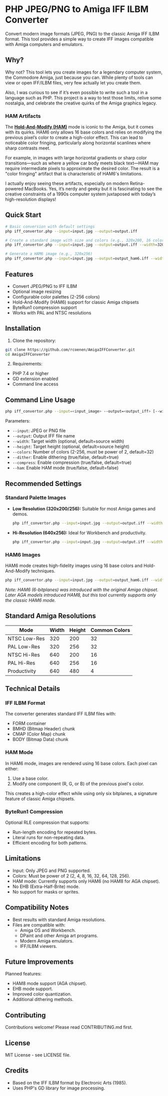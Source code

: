 # PHP JPEG/PNG to Amiga IFF ILBM Converter

Convert modern image formats (JPEG, PNG) to the classic Amiga IFF ILBM format. This tool provides a simple way to create IFF images compatible with Amiga computers and emulators.

## Why?

Why not? This tool lets you create images for a legendary computer system, the Commodore Amiga, just because you can. While plenty of tools can view or open IFF/ILBM files, very few actually let you create them. 

Also, I was curious to see if it’s even possible to write such a tool in a language such as PHP. This project is a way to test those limits, relive some nostalgia, and celebrate the creative quirks of the Amiga graphics legacy.

### HAM Artifacts

The **[Hold-And-Modify (HAM)](https://en.wikipedia.org/wiki/Hold-And-Modify)** mode is iconic to the Amiga, but it comes with its quirks. HAM6 only allows 16 base colors and relies on modifying the previous pixel’s color to create a high-color effect. This can lead to noticeable color fringing, particularly along horizontal scanlines where sharp contrasts meet. 

For example, in images with large horizontal gradients or sharp color transitions—such as where a yellow car body meets black text—HAM may require intermediate pixels to approximate the desired color. The result is a "color fringing" artifact that is characteristic of HAM6's limitations.

I actually enjoy seeing these artifacts, especially on modern Retina-powered MacBooks. Yes, it’s nerdy and geeky but it is fascinating to see the creative constraints of a 1990s computer system juxtaposed with today’s high-resolution displays!

## Quick Start

```bash
# Basic conversion with default settings
php iff_convertor.php --input=input.jpg --output=output.iff

# Create a standard image with size and colors (e.g., 320x200, 16 colors, no dither)
php iff_convertor.php --input=input.jpg --output=output.iff --width=320 --height=200 --colors=16 --dither=false --compress=true

# Generate a HAM6 image (e.g., 320x256)
php iff_convertor.php --input=input.jpg --output=output_ham6.iff --width=320 --height=256 --ham=true --compress=true
```

## Features

- Convert JPEG/PNG to IFF ILBM
- Optional image resizing
- Configurable color palettes (2-256 colors)
- Hold-And-Modify (HAM6) support for classic Amiga chipsets
- ByteRun1 compression support
- Works with PAL and NTSC resolutions

## Installation

1. Clone the repository:
```bash
git clone https://github.com/rcoenen/AmigaIFFConverter.git
cd AmigaIFFConverter
```

2. Requirements:
- PHP 7.4 or higher
- GD extension enabled
- Command line access

## Command Line Usage

```bash
php iff_convertor.php --input=<input_image> --output=<output_iff> [--width=<width>] [--height=<height>] [--colors=<colors>] [--dither=<dither>] [--compress=<compress>] [--ham=<ham>]
```

Parameters:
- `--input`: JPEG or PNG file
- `--output`: Output IFF file name
- `--width`: Target width (optional, default=source width)
- `--height`: Target height (optional, default=source height)
- `--colors`: Number of colors (2-256, must be power of 2, default=32)
- `--dither`: Enable dithering (true/false, default=true)
- `--compress`: Enable compression (true/false, default=true)
- `--ham`: Enable HAM mode (true/false, default=false)

## Recommended Settings

### Standard Palette Images

- **Low Resolution (320x200/256):** Suitable for most Amiga games and demos.
  ```bash
  php iff_convertor.php --input=input.jpg --output=output.iff --width=320 --height=200 --colors=32 --dither=true --compress=true
  ```

- **Hi-Resolution (640x256):** Ideal for Workbench and productivity.
  ```bash
  php iff_convertor.php --input=input.jpg --output=output.iff --width=640 --height=256 --colors=16 --dither=true --compress=true
  ```

### HAM6 Images

HAM6 mode creates high-fidelity images using 16 base colors and Hold-And-Modify techniques.
```bash
php iff_convertor.php --input=input.jpg --output=output_ham6.iff --width=320 --height=256 --ham=true --compress=true
```

*Note: HAM6 (6-bitplanes) was introduced with the original Amiga chipset. Later AGA models introduced HAM8, but this tool currently supports only the classic HAM6 mode.*

## Standard Amiga Resolutions

| Mode           | Width | Height | Common Colors |
|----------------|-------|--------|---------------|
| NTSC Low-Res   | 320   | 200    | 32            |
| PAL Low-Res    | 320   | 256    | 32            |
| NTSC Hi-Res    | 640   | 200    | 16            |
| PAL Hi-Res     | 640   | 256    | 16            |
| Productivity   | 640   | 480    | 4             |

## Technical Details

### IFF ILBM Format
The converter generates standard IFF ILBM files with:
- FORM container
- BMHD (Bitmap Header) chunk
- CMAP (Color Map) chunk
- BODY (Bitmap Data) chunk

### HAM Mode
In HAM6 mode, images are rendered using 16 base colors. Each pixel can either:
1. Use a base color.
2. Modify one component (R, G, or B) of the previous pixel's color.

This creates a high-color effect while using only six bitplanes, a signature feature of classic Amiga chipsets.

### ByteRun1 Compression
Optional RLE compression that supports:
- Run-length encoding for repeated bytes.
- Literal runs for non-repeating data.
- Efficient encoding for both patterns.

## Limitations

- Input: Only JPEG and PNG supported.
- Colors: Must be power of 2 (2, 4, 8, 16, 32, 64, 128, 256).
- HAM mode: Currently supports only HAM6 (no HAM8 for AGA chipset).
- No EHB (Extra-Half-Brite) mode.
- No support for masks or sprites.

## Compatibility Notes

- Best results with standard Amiga resolutions.
- Files are compatible with:
  - Amiga OS and Workbench.
  - DPaint and other Amiga art programs.
  - Modern Amiga emulators.
  - IFF/ILBM viewers.

## Future Improvements

Planned features:
- HAM8 mode support (AGA chipset).
- EHB mode support.
- Improved color quantization.
- Additional dithering methods.

## Contributing

Contributions welcome! Please read CONTRIBUTING.md first.

## License

MIT License - see LICENSE file.

## Credits

- Based on the IFF ILBM format by Electronic Arts (1985).
- Uses PHP's GD library for image processing.

